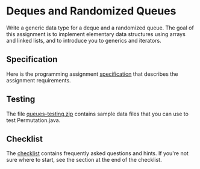 # Deques and Randomized Queues

Write a generic data type for a deque and a randomized queue. The goal of this assignment is to implement elementary data structures using arrays and linked lists, and to introduce you to generics and iterators.

## Specification

Here is the programming assignment [specification](http://coursera.cs.princeton.edu/algs4/assignments/queues.html) that describes the assignment requirements.

## Testing

The file [queues-testing.zip](http://coursera.cs.princeton.edu/algs4/testing/queues.zip) contains sample data files that you can use to test Permutation.java.

## Checklist

The [checklist](http://coursera.cs.princeton.edu/algs4/checklists/queues.html) contains frequently asked questions and hints. If you're not sure where to start, see the section at the end of the checklist.

